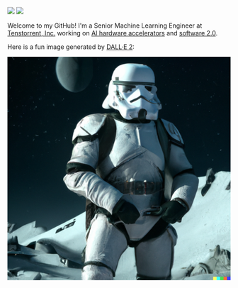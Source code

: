 [<img src="https://img.shields.io/badge/linkedin-%230077B5.svg?&style=for-the-badge&logo=linkedin&logoColor=white" />](https://www.linkedin.com/in/milankordic/) [<img src="https://img.shields.io/badge/medium-%2312100E.svg?&style=for-the-badge&logo=medium&logoColor=white" />](https://medium.com/@milan-kordic)

Welcome to my GitHub! I'm a Senior Machine Learning Engineer at [Tenstorrent, Inc.](https://tenstorrent.com/) working on [AI hardware accelerators](https://en.wikipedia.org/wiki/AI_accelerator) and [software 2.0](https://karpathy.medium.com/software-2-0-a64152b37c35).

Here is a fun image generated by [DALL·E 2](https://openai.com/dall-e-2/):

![image](stormtrooper_dalle.png)

<!--
**milank94/milank94** is a ✨ _special_ ✨ repository because its `README.md` (this file) appears on your GitHub profile.

Here are some ideas to get you started:

- 🔭 I’m currently working on ...
- 🌱 I’m currently learning ...
- 👯 I’m looking to collaborate on ...
- 🤔 I’m looking for help with ...
- 💬 Ask me about ...
- 📫 How to reach me: ...
- 😄 Pronouns: ...
- ⚡ Fun fact: ...
-->
